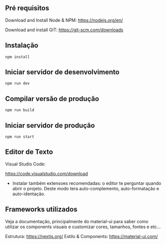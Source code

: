 ## Pré requisitos

Download and Install Node & NPM: https://nodejs.org/en/

Download and install GIT: https://git-scm.com/downloads

## Instalação

```
npm install
```

## Iniciar servidor de desenvolvimento

```
npm run dev
```

## Compilar versão de produção

```
npm run build
```

## Iniciar servidor de produção

```
npm run start
```

## Editor de Texto

Visual Studio Code:

https://code.visualstudio.com/download

- Instalar também extensoes recomendadas: o editor te perguntar quando abrir o projeto. Deste modo tera auto-complemento, auto-formatação e auto-identação.

## Frameworks utilizados

Veja a documentação, principalmente do material-ui para saber como utilizar os components visuais e customizar cores, tamanhos, fontes e etc...

Estrutura: https://nextjs.org/
Estilo & Components: https://material-ui.com/
